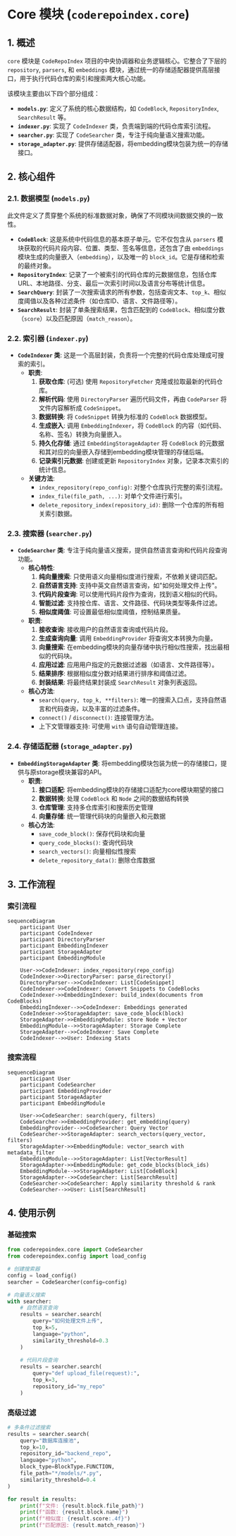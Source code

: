 # Core 模块 (`coderepoindex.core`)

## 1. 概述

`core` 模块是 `CodeRepoIndex` 项目的中央协调器和业务逻辑核心。它整合了下层的 `repository`, `parsers`, 和 `embeddings` 模块，通过统一的存储适配器提供高层接口，用于执行代码仓库的索引和搜索两大核心功能。

该模块主要由以下四个部分组成：
- **`models.py`**: 定义了系统的核心数据结构，如 `CodeBlock`, `RepositoryIndex`, `SearchResult` 等。
- **`indexer.py`**: 实现了 `CodeIndexer` 类，负责端到端的代码仓库索引流程。
- **`searcher.py`**: 实现了 `CodeSearcher` 类，专注于纯向量语义搜索功能。
- **`storage_adapter.py`**: 提供存储适配器，将embedding模块包装为统一的存储接口。

## 2. 核心组件

### 2.1. 数据模型 (`models.py`)

此文件定义了贯穿整个系统的标准数据对象，确保了不同模块间数据交换的一致性。

- **`CodeBlock`**: 这是系统中代码信息的基本原子单元。它不仅包含从 `parsers` 模块获取的代码片段内容、位置、类型、签名等信息，还包含了由 `embeddings` 模块生成的向量嵌入（`embedding`），以及唯一的 `block_id`。它是存储和检索的最终对象。
- **`RepositoryIndex`**: 记录了一个被索引的代码仓库的元数据信息，包括仓库URL、本地路径、分支、最后一次索引时间以及语言分布等统计信息。
- **`SearchQuery`**: 封装了一次搜索请求的所有参数，包括查询文本、`top_k`、相似度阈值以及各种过滤条件（如仓库ID、语言、文件路径等）。
- **`SearchResult`**: 封装了单条搜索结果，包含匹配到的 `CodeBlock`、相似度分数（`score`）以及匹配原因（`match_reason`）。

### 2.2. 索引器 (`indexer.py`)

- **`CodeIndexer` 类**: 这是一个高层封装，负责将一个完整的代码仓库处理成可搜索的索引。
    - **职责**:
        1.  **获取仓库**: (可选) 使用 `RepositoryFetcher` 克隆或拉取最新的代码仓库。
        2.  **解析代码**: 使用 `DirectoryParser` 遍历代码文件，再由 `CodeParser` 将文件内容解析成 `CodeSnippet`。
        3.  **数据转换**: 将 `CodeSnippet` 转换为标准的 `CodeBlock` 数据模型。
        4.  **生成嵌入**: 调用 `EmbeddingIndexer`，将 `CodeBlock` 的内容（如代码、名称、签名）转换为向量嵌入。
        5.  **持久化存储**: 通过 `EmbeddingStorageAdapter` 将 `CodeBlock` 的元数据和其对应的向量嵌入存储到embedding模块管理的存储后端。
        6.  **记录索引元数据**: 创建或更新 `RepositoryIndex` 对象，记录本次索引的统计信息。
    - **关键方法**:
        - `index_repository(repo_config)`: 对整个仓库执行完整的索引流程。
        - `index_file(file_path, ...)`: 对单个文件进行索引。
        - `delete_repository_index(repository_id)`: 删除一个仓库的所有相关索引数据。

### 2.3. 搜索器 (`searcher.py`)

- **`CodeSearcher` 类**: 专注于纯向量语义搜索，提供自然语言查询和代码片段查询功能。
    - **核心特性**:
        1. **纯向量搜索**: 只使用语义向量相似度进行搜索，不依赖关键词匹配。
        2. **自然语言支持**: 支持中英文自然语言查询，如"如何处理文件上传"。
        3. **代码片段查询**: 可以使用代码片段作为查询，找到语义相似的代码。
        4. **智能过滤**: 支持按仓库、语言、文件路径、代码块类型等条件过滤。
        5. **相似度阈值**: 可设置最低相似度阈值，控制结果质量。
    - **职责**:
        1.  **接收查询**: 接收用户的自然语言查询或代码片段。
        2.  **生成查询向量**: 调用 `EmbeddingProvider` 将查询文本转换为向量。
        3.  **向量搜索**: 在embedding模块的向量存储中执行相似性搜索，找出最相似的代码块。
        4.  **应用过滤**: 应用用户指定的元数据过滤器（如语言、文件路径等）。
        5.  **结果排序**: 根据相似度分数对结果进行排序和阈值过滤。
        6.  **封装结果**: 将最终结果封装成 `SearchResult` 对象列表返回。
    - **核心方法**:
        - `search(query, top_k, **filters)`: 唯一的搜索入口点，支持自然语言和代码查询，以及丰富的过滤条件。
        - `connect()` / `disconnect()`: 连接管理方法。
        - 上下文管理器支持: 可使用 `with` 语句自动管理连接。

### 2.4. 存储适配器 (`storage_adapter.py`)

- **`EmbeddingStorageAdapter` 类**: 将embedding模块包装为统一的存储接口，提供与原storage模块兼容的API。
    - **职责**:
        1. **接口适配**: 将embedding模块的存储接口适配为core模块期望的接口
        2. **数据转换**: 处理 `CodeBlock` 和 `Node` 之间的数据结构转换
        3. **仓库管理**: 支持多仓库索引和搜索历史管理
        4. **向量存储**: 统一管理代码块的向量嵌入和元数据
    - **核心方法**:
        - `save_code_block()`: 保存代码块和向量
        - `query_code_blocks()`: 查询代码块
        - `search_vectors()`: 向量相似性搜索
        - `delete_repository_data()`: 删除仓库数据

## 3. 工作流程

### 索引流程

```mermaid
sequenceDiagram
    participant User
    participant CodeIndexer
    participant DirectoryParser
    participant EmbeddingIndexer
    participant StorageAdapter
    participant EmbeddingModule

    User->>CodeIndexer: index_repository(repo_config)
    CodeIndexer->>DirectoryParser: parse_directory()
    DirectoryParser-->>CodeIndexer: List[CodeSnippet]
    CodeIndexer->>CodeIndexer: Convert Snippets to CodeBlocks
    CodeIndexer->>EmbeddingIndexer: build_index(documents from CodeBlocks)
    EmbeddingIndexer-->>CodeIndexer: Embeddings generated
    CodeIndexer->>StorageAdapter: save_code_block(block)
    StorageAdapter->>EmbeddingModule: store Node + Vector
    EmbeddingModule-->>StorageAdapter: Storage Complete
    StorageAdapter-->>CodeIndexer: Save Complete
    CodeIndexer-->>User: Indexing Stats
```

### 搜索流程

```mermaid
sequenceDiagram
    participant User
    participant CodeSearcher
    participant EmbeddingProvider
    participant StorageAdapter
    participant EmbeddingModule

    User->>CodeSearcher: search(query, filters)
    CodeSearcher->>EmbeddingProvider: get_embedding(query)
    EmbeddingProvider-->>CodeSearcher: Query Vector
    CodeSearcher->>StorageAdapter: search_vectors(query_vector, filters)
    StorageAdapter->>EmbeddingModule: vector_search with metadata_filter
    EmbeddingModule-->>StorageAdapter: List[VectorResult]
    StorageAdapter->>EmbeddingModule: get_code_blocks(block_ids)
    EmbeddingModule-->>StorageAdapter: List[CodeBlock]
    StorageAdapter-->>CodeSearcher: List[SearchResult]
    CodeSearcher->>CodeSearcher: Apply similarity threshold & rank
    CodeSearcher-->>User: List[SearchResult]
```

## 4. 使用示例

### 基础搜索

```python
from coderepoindex.core import CodeSearcher
from coderepoindex.config import load_config

# 创建搜索器
config = load_config()
searcher = CodeSearcher(config=config)

# 向量语义搜索
with searcher:
    # 自然语言查询
    results = searcher.search(
        query="如何处理文件上传",
        top_k=5,
        language="python",
        similarity_threshold=0.3
    )
    
    # 代码片段查询
    results = searcher.search(
        query="def upload_file(request):",
        top_k=3,
        repository_id="my_repo"
    )
```

### 高级过滤

```python
# 多条件过滤搜索
results = searcher.search(
    query="数据库连接池",
    top_k=10,
    repository_id="backend_repo",
    language="python", 
    block_type=BlockType.FUNCTION,
    file_path="*/models/*.py",
    similarity_threshold=0.4
)

for result in results:
    print(f"文件: {result.block.file_path}")
    print(f"函数: {result.block.name}")
    print(f"相似度: {result.score:.4f}")
    print(f"匹配原因: {result.match_reason}")
```
